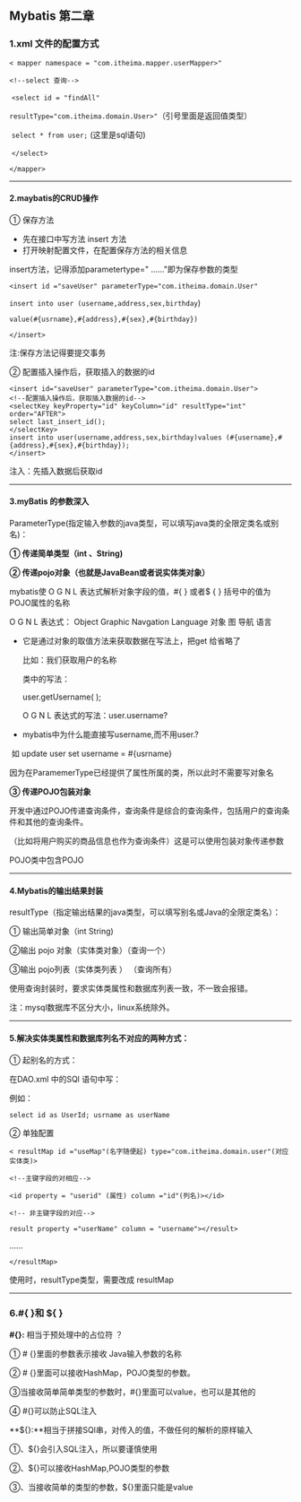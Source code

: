 ## Mybatis 第二章

### 1.xml 文件的配置方式

`< mapper namespace = "com.itheima.mapper.userMapper>"`

`<!--select 查询-->`

​	`<select id = "findAll"`

​				`resultType="com.itheima.domain.User>"`（引号里面是返回值类型）

​				`select * from user;`  (这里是sql语句)

​				`</select>`

`</mapper>`

*******

#### 2.maybatis的CRUD操作

① 保存方法

* 先在接口中写方法 insert 方法
* 打开映射配置文件，在配置保存方法的相关信息

insert方法，记得添加parametertype=" ......"即为保存参数的类型

`<insert id ="saveUser" parameterType="com.itheima.domain.User"`

`insert into user (username,address,sex,birthday`)

`value(#{usrname},#{address},#{sex},#{birthday})`

`</insert>`

注:保存方法记得要提交事务

② 配置插入操作后，获取插入的数据的id

```
<insert id="saveUser" parameterType="com.itheima.domain.User">   
<!--配置插入操作后，获取插入数据的id-->   
<selectKey keyProperty="id" keyColumn="id" resultType="int" order="AFTER">       
select last_insert_id();    
</selectKey>    
insert into user(username,address,sex,birthday)values (#{username},#{address},#{sex},#{birthday});
</insert>
```

注入：先插入数据后获取id

******

#### 3.myBatis 的参数深入

ParameterType(指定输入参数的java类型，可以填写java类的全限定类名或别名)：

**① 传递简单类型（int 、String)**

**② 传递pojo对象（也就是JavaBean或者说实体类对象）**

mybatis使 O G N L 表达式解析对象字段的值，#{ } 或者$ { } 括号中的值为POJO属性的名称

O G N L 表达式： Object Graphic Navgation Language 对象 图 导航 语言

* 它是通过对象的取值方法来获取数据在写法上，把get 给省略了

  比如：我们获取用户的名称

  类中的写法： 

  user.getUsername( );

  O G N L 表达式的写法：user.username?

* mybatis中为什么能直接写username,而不用user.?

​        如 update user set username = #{usrname}

因为在ParamemerType已经提供了属性所属的类，所以此时不需要写对象名

**③ 传递POJO包装对象**

开发中通过POJO传递查询条件，查询条件是综合的查询条件，包括用户的查询条件和其他的查询条件。

（比如将用户购买的商品信息也作为查询条件）这是可以使用包装对象传递参数

POJO类中包含POJO

*****

#### 4.Mybatis的输出结果封装

resultType（指定输出结果的java类型，可以填写别名或Java的全限定类名）：

① 输出简单对象（int String)

②输出 pojo 对象（实体类对象）（查询一个）

③输出 pojo列表（实体类列表 ） （查询所有）

使用查询封装时，要求实体类属性和数据库列表一致，不一致会报错。

注：mysql数据库不区分大小，linux系统除外。

******

#### 5.解决实体类属性和数据库列名不对应的两种方式：

① 起别名的方式：

在DAO.xml 中的SQl 语句中写：

例如： 

`select id as UserId; usrname as userName`

② 单独配置

`< resultMap id ="useMap"(名字随便起) type="com.itheima.domain.user"(对应实体类)>`

`<!--主键字段的对相应-->`

`<id property = "userid" (属性) column ="id"(列名)></id>`

`<!-- 非主键字段的对应-->`

`result property ="userName" column = "username"></result>`

......

`</resultMap>`

使用时，resultType类型，需要改成 resultMap

****

### 6.#{ }和 ${ }

**#{}:** 相当于预处理中的占位符 ？

① # {}里面的参数表示接收 Java输入参数的名称 

② # {}里面可以接收HashMap，POJO类型的参数。

③当接收简单简单类型的参数时，#{}里面可以value，也可以是其他的

④ #{}可以防止SQL注入

**${}:**相当于拼接SQl串，对传入的值，不做任何的解析的原样输入

①、${}会引入SQL注入，所以要谨慎使用

②、${}可以接收HashMap,POJO类型的参数

③、当接收简单的类型的参数，${}里面只能是value

### 







